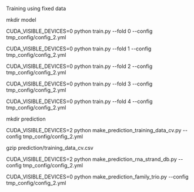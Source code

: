 
 Training using fixed data


mkdir model

CUDA_VISIBLE_DEVICES=0 python train.py  --fold 0 --config tmp_config/config_2.yml

CUDA_VISIBLE_DEVICES=0 python train.py  --fold 1 --config tmp_config/config_2.yml

CUDA_VISIBLE_DEVICES=0 python train.py  --fold 2 --config tmp_config/config_2.yml

CUDA_VISIBLE_DEVICES=0 python train.py  --fold 3 --config tmp_config/config_2.yml

CUDA_VISIBLE_DEVICES=0 python train.py  --fold 4 --config tmp_config/config_2.yml


mkdir prediction

CUDA_VISIBLE_DEVICES=2 python make_prediction_training_data_cv.py --config tmp_config/config_2.yml

gzip prediction/training_data_cv.csv


CUDA_VISIBLE_DEVICES=2 python make_prediction_rna_strand_db.py --config tmp_config/config_2.yml


CUDA_VISIBLE_DEVICES=0 python make_prediction_family_trio.py --config tmp_config/config_2.yml
